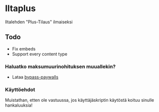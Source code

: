 # Iltaplus

Iltalehden "Plus-Tilaus" ilmaiseksi

## Todo

* Fix embeds
* Support every content type

### Haluatko maksumuurinohituksen muuallekin?

* Lataa [bypass-paywalls](https://github.com/iamadamdev/bypass-paywalls-chrome)

### Käyttöehdot

Muistathan, etten ole vastuussa, jos käyttäjäskriptin käytöstä koituu sinulle hankaluuksia!
